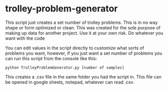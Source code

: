 # trolley-problem-generator
This script just creates a set number of trolley problems. This is in no way shape or form optimized or clean. This was created for the sole purpose of making up data for another project. Use it at your own risk. Do whatever you want with the code

You can edit values in the script directly to customize what sorts of problems you want, however, if you just want a set number of problems you can run this script from the console like this:
```
python TrolleyProblemGenerator.py [number of samples]
```
This creates a .csv file in the same folder you had the script in. This file can be opened in google sheets, notepad, whatever can read .csv.
